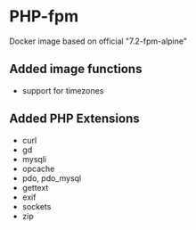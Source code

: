 # PHP-fpm 
Docker image based on official "7.2-fpm-alpine"

## Added image functions ##
* support for timezones


## Added PHP Extensions ##
* curl 
* gd
* mysqli 
* opcache 
* pdo, pdo_mysql 
* gettext
* exif
* sockets
* zip
